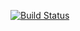 [![Build Status](https://travis-ci.org/rozborsky/carParts.svg?branch=master)](https://travis-ci.org/rozborsky/carParts)
